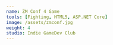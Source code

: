 ```yaml
---
name: ZM Conf 4 Game
tools: [Fighting, HTML5, ASP.NET Core]
image: /assets/zmconf.jpg
weight: 4
studio: Indie GameDev Club
---
```

